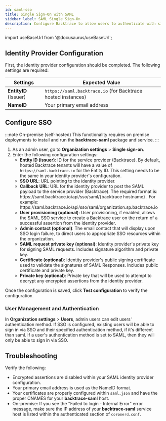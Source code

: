 ```yaml
---
id: saml-sso
title: Single Sign-On with SAML
sidebar_label: SAML Single Sign-On
description: Configure Backtrace to allow users to authenticate with single sign-on (SSO) via a SAML identity provider.
---
```


import useBaseUrl from '@docusaurus/useBaseUrl';

## Identity Provider Configuration

First, the identity provider configuration should be completed. The following settings are required:

| Settings              | Expected Value                                               |
| --------------------- | ------------------------------------------------------------ |
| **EntityID** (Issuer) | `https://saml.backtrace.io` (for Backtrace hosted instances) |
| **NameID**            | Your primary email address                                   |

## Configure SSO

:::note On-premise (self-hosted)
This functionality requires on premise deployments to install and run the **backtrace-saml** package and service.
:::

1. As an admin user, go to **Organization settings** > **Single sign-on**.
1. Enter the following configuration settings:
   - **Entity ID (issuer)**: ID for the service provider (Backtrace). By default, hosted Backtrace tenants will have a value of `https://saml.backtrace.io` for the Entity ID. This setting needs to be the same in your identity provider's configuration.
   - **SSO URL**: URL pointing to the identity provider.
   - **Callback URL**: URL for the identity provider to post the SAML payload to the service provider (Backtrace). The required format is: https:<span>//saml.backtrace.io/api/sso/saml/{backtrace hostname} </span>. For example: https:<span>//saml.backtrace.io/api/sso/saml/organization.sp.backtrace.io </span>
   - **User provisioning (optional)**: User provisioning, if enabled, allows the SAML SSO service to create a Backtrace user on the return of a successful assertion from the identity provider.
   - **Admin contact (optional)**: The email contact that will display upon SSO login failure, to direct users to appropriate SSO resources within the organization.
   - **SAML request private key (optional)**: Identity provider's private key for signing SAML requests. Includes signature algorithm and private key.
   - **Certificate (optional)**: Identity provider's public signing certificate used to validate the signatures of SAML Responses. Includes public certificate and private key.
   - **Private key (optional)**: Private key that will be used to attempt to decrypt any encrypted assertions from the identity provider.

Once the configuration is saved, click **Test configuration** to verify the configuration.

### User Management and Authentication

In **Organization settings** > **Users**, admin users can edit users' authentication method. If SSO is configured, existing users will be able to sign in via SSO and their specified authentication method, if it's different than saml. If a user's authentication method is set to SAML, then they will only be able to sign in via SSO.

## Troubleshooting

Verify the following:

- Encrypted assertions are disabled within your SAML identity provider configuration.
- Your primary email address is used as the NameID format.
- Your certificates are properly configured within `saml.json` and have the proper CNAMES for your **backtrace-saml** host.
- On-premise: If you see the "Failed to login - Internal Error" error message, make sure the IP address of your **backtrace-saml** service host is listed within the authenticated section of `coronerd.conf`.
